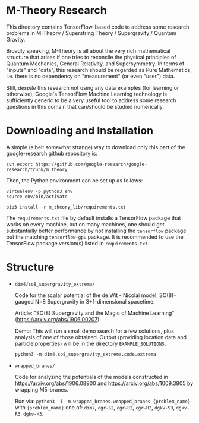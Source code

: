 # M-Theory Research

This directory contains TensorFlow-based code to address some research problems
in M-Theory / Superstring Theory / Supergravity / Quantum Gravity.

Broadly speaking, M-Theory is all about the very rich mathematical structure
that arises if one tries to reconcile the physical principles of Quantum
Mechanics, General Relativity, and Supersymmetry. In terms of "inputs" and
"data", this research should be regarded as Pure Mathematics, i.e. there is no
dependency on "measurement" (or even "user") data.

Still, *despite* this research not using any data examples (for learning or
otherwise), Google's TensorFlow Machine Learning technology is sufficiently
generic to be a very useful tool to address some research questions in this
domain that can/should be studied numerically.

# Downloading and Installation

A simple (albeit somewhat strange) way to download only this part of the
google-research github repository is:

```shell
svn export https://github.com/google-research/google-research/trunk/m_theory
```


Then, the Python environment can be set up as follows:

```shell
virtualenv -p python3 env
source env/bin/activate

pip3 install -r m_theory_lib/requirements.txt
```

The `requirements.txt` file by default installs a TensorFlow package that works
on every machine, but on many machines, one should get substantially better
performance by not installing the `tensorflow` package but the matching
`tensorflow-gpu` package. It is recommended to use the TensorFlow package
version(s) listed in `requirements.txt`.

# Structure

  * `dim4/so8_supergravity_extrema/`

    Code for the scalar potential of the de Wit - Nicolai model,
    SO(8)-gauged N=8 Supergravity in 3+1-dimensional spacetime.

    Article: "SO(8) Supergravity and the Magic of Machine Learning"
    (https://arxiv.org/abs/1906.00207).

    Demo: This will run a small demo search for a few solutions,
    plus analysis of one of those obtained. Output (providing location data and
    particle properties) will be in the directory `EXAMPLE_SOLUTIONS`.

    `python3 -m dim4.so8_supergravity_extrema.code.extrema`


  * `wrapped_branes/`


    Code for analyzing the potentials of the models constructed in
    https://arxiv.org/abs/1906.08900 and https://arxiv.org/abs/1009.3805
    by wrapping M5-branes.

    Run via:
    `python3 -i -m wrapped_branes.wrapped_branes {problem_name}`
    with `{problem_name}` one of: `dim7`, `cgr-S2`, `cgr-R2`, `cgr-H2`,
    `dgkv-S3`, `dgkv-R3`, `dgkv-H3`.
